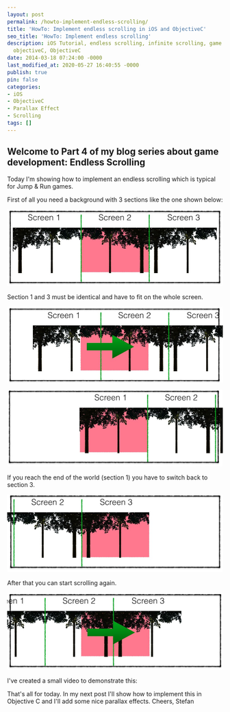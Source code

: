 ```yaml
---
layout: post
permalink: /howto-implement-endless-scrolling/
title: 'HowTo: Implement endless scrolling in iOS and ObjectiveC'
seo_title: 'HowTo: Implement endless scrolling'
description: iOS Tutorial, endless scrolling, infinite scrolling, game development,
  objectiveC, ObjectiveC
date: 2014-03-18 07:24:00 -0000
last_modified_at: 2020-05-27 16:40:55 -0000
publish: true
pin: false
categories:
- iOS
- ObjectiveC
- Parallax Effect
- Scrolling
tags: []
---
```

## Welcome to Part 4 of my blog series about game development: Endless Scrolling

Today I'm showing how to implement an endless scrolling which is typical for Jump & Run games.

First of all you need a background with 3 sections like the one shown below:

[![](/assets/wp-content/uploads/2014/03/Scrolling1.jpg)](/assets/wp-content/uploads/2014/03/Scrolling1.jpg)

Section 1 and 3 must be identical and have to fit on the whole screen.

[![](/assets/wp-content/uploads/2014/03/Scrolling2.jpg)](/assets/wp-content/uploads/2014/03/Scrolling2.jpg)

[![](/assets/wp-content/uploads/2014/03/Scrolling3.jpg)](/assets/wp-content/uploads/2014/03/Scrolling3.jpg)

If you reach the end of the world (section 1) you have to switch back to section 3.

[![](/assets/wp-content/uploads/2014/03/Scrolling4.jpg)](/assets/wp-content/uploads/2014/03/Scrolling4.jpg)

After that you can start scrolling again.

[![](/assets/wp-content/uploads/2014/03/Scrolling5.jpg)](/assets/wp-content/uploads/2014/03/Scrolling5.jpg)

I've created a small video to demonstrate this:

That's all for today. In my next post I'll show how to implement this in Objective C and I'll add some nice parallax effects. Cheers, Stefan
